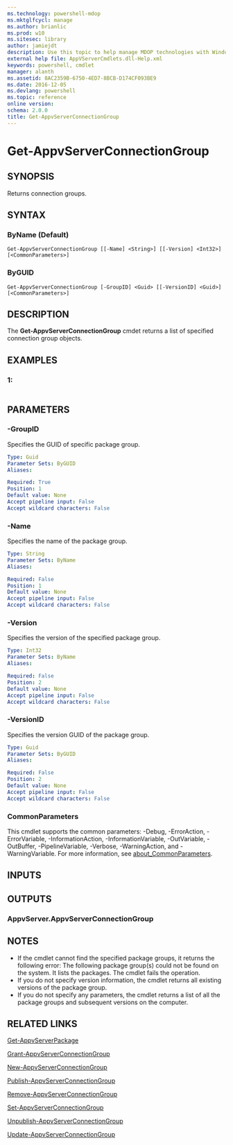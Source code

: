 ```yaml
---
ms.technology: powershell-mdop
ms.mktglfcycl: manage
ms.author: brianlic
ms.prod: w10
ms.sitesec: library
author: jamiejdt
description: Use this topic to help manage MDOP technologies with Windows PowerShell.
external help file: AppVServerCmdlets.dll-Help.xml
keywords: powershell, cmdlet
manager: alanth 
ms.assetid: 8AC2359B-6750-4ED7-8BCB-D174CF093BE9
ms.date: 2016-12-05
ms.devlang: powershell
ms.topic: reference
online version: 
schema: 2.0.0
title: Get-AppvServerConnectionGroup
---
```


# Get-AppvServerConnectionGroup

## SYNOPSIS
Returns connection groups.

## SYNTAX

### ByName (Default)
```
Get-AppvServerConnectionGroup [[-Name] <String>] [[-Version] <Int32>] [<CommonParameters>]
```

### ByGUID
```
Get-AppvServerConnectionGroup [-GroupID] <Guid> [[-VersionID] <Guid>] [<CommonParameters>]
```

## DESCRIPTION
The **Get-AppvServerConnectionGroup** cmdet returns a list of specified connection group objects.

## EXAMPLES

### 1:
```

```

## PARAMETERS

### -GroupID
Specifies the GUID of specific package group.

```yaml
Type: Guid
Parameter Sets: ByGUID
Aliases: 

Required: True
Position: 1
Default value: None
Accept pipeline input: False
Accept wildcard characters: False
```

### -Name
Specifies the name of the package group.

```yaml
Type: String
Parameter Sets: ByName
Aliases: 

Required: False
Position: 1
Default value: None
Accept pipeline input: False
Accept wildcard characters: False
```

### -Version
Specifies the version of the specified package group.

```yaml
Type: Int32
Parameter Sets: ByName
Aliases: 

Required: False
Position: 2
Default value: None
Accept pipeline input: False
Accept wildcard characters: False
```

### -VersionID
Specifies the version GUID of the package group.

```yaml
Type: Guid
Parameter Sets: ByGUID
Aliases: 

Required: False
Position: 2
Default value: None
Accept pipeline input: False
Accept wildcard characters: False
```

### CommonParameters
This cmdlet supports the common parameters: -Debug, -ErrorAction, -ErrorVariable, -InformationAction, -InformationVariable, -OutVariable, -OutBuffer, -PipelineVariable, -Verbose, -WarningAction, and -WarningVariable. For more information, see [about_CommonParameters](http://go.microsoft.com/fwlink/?LinkID=113216).

## INPUTS

## OUTPUTS

### AppvServer.AppvServerConnectionGroup

## NOTES
* If the cmdlet cannot find the specified package groups, it returns the following error: The following package group(s) could not be found on the system.  It lists the packages.  The cmdlet fails the operation.
* If you do not specify version information, the cmdlet returns all existing versions of the package group.
* If you do not specify any parameters, the cmdlet returns a list of all the package groups and subsequent versions on the computer.

## RELATED LINKS

[Get-AppvServerPackage](./Get-AppvServerPackage.md)

[Grant-AppvServerConnectionGroup](./Grant-AppvServerConnectionGroup.md)

[New-AppvServerConnectionGroup](./New-AppvServerConnectionGroup.md)

[Publish-AppvServerConnectionGroup](./Publish-AppvServerConnectionGroup.md)

[Remove-AppvServerConnectionGroup](./Remove-AppvServerConnectionGroup.md)

[Set-AppvServerConnectionGroup](./Set-AppvServerConnectionGroup.md)

[Unpublish-AppvServerConnectionGroup](./Unpublish-AppvServerConnectionGroup.md)

[Update-AppvServerConnectionGroup](./Update-AppvServerConnectionGroup.md)


